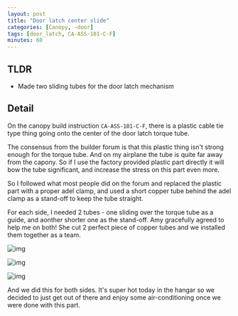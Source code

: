 ```yaml
---
layout: post
title: "Door latch center slide"
categories: [Canopy, ~door]
tags: [door_latch, CA-ASS-101-C-F]
minutes: 60
---
```


## TLDR

- Made two sliding tubes for the door latch mechanism

## Detail

On the canopy build instruction `CA-ASS-101-C-F`, there is a plastic cable tie type thing going onto the center of the door latch torque tube.

The consensus from the builder forum is that this plastic thing isn't strong enough for the torque tube. And on my airplane the tube is quite far away from the capony. So if I use the factory provided plastic part directly it will bow the tube significant, and increase the stress on this part even more.

So I followed what most people did on the forum and replaced the plastic part with a proper adel clamp, and used a short copper tube behind the adel clamp as a stand-off to keep the tube straight.

For each side, I needed 2 tubes - one sliding over the torque tube as a guide, and aonther shorter one as the stand-off. Amy gracefully agreed to help me on both! She cut 2 perfect piece of copper tubes and we installed them together as a team.

![img](https://lh3.googleusercontent.com/pw/AP1GczMbsuPQDFUMy5uiH6clMK9L2l9TsXtww1GE2OMaaQLaPfrcfdkDnsR99xj9ML52ho1ishIp9vov0YoBovnB_YyvSy9Gm5ZV-YpKKP-xNcblJVBV9PJ02ZCrW32uZ_NLPaRZMmZGQ_IaVoBl19sPqG2vWg=w688-h913-s-no-gm?authuser=0)

![img](https://lh3.googleusercontent.com/pw/AP1GczPJJt7nngxWDFKM-QlWdZoFROM5oy5vInEpTUfH3HEt1TOuxadXp8NrYBwsujyblojwpkxX6hc7GSw6VINpxI08oScYCywMfp1Dj8FRQdqs-jRmwKWQGNb5M0oL0p6XObAxREpeszt5L4pBMvlNX1T2_w=w688-h913-s-no-gm?authuser=0)

![img](https://lh3.googleusercontent.com/pw/AP1GczNeUky_u4BBAGsRQ8iOjig8Glzi7yYO6IqURje7qOHzHwHTaBbo8DNPkePvLq498r73exA0hbe3H3fYosH3i1sYj3ars3TvX2JK_MSEstYezLy-L0fco1VodMnQQyk3Qf3lz8wLGGGtyEWjZSzi7_ZSpQ=w688-h913-s-no-gm?authuser=0)

And we did this for both sides. It's super hot today in the hangar so we decided to just get out of there and enjoy some air-conditioning once we were done with this part.

